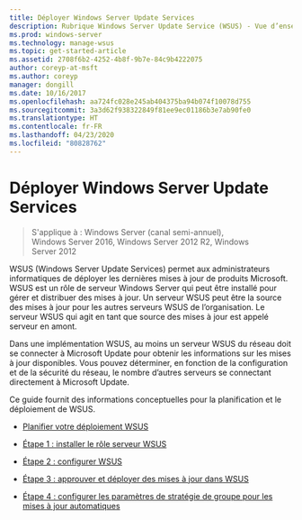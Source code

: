 ```yaml
---
title: Déployer Windows Server Update Services
description: Rubrique Windows Server Update Service (WSUS) - Vue d’ensemble du processus de déploiement avec des liens vers les quatre étapes à effectuer
ms.prod: windows-server
ms.technology: manage-wsus
ms.topic: get-started-article
ms.assetid: 2708f6b2-4252-4b8f-9b7e-84c9b4222075
author: coreyp-at-msft
ms.author: coreyp
manager: dongill
ms.date: 10/16/2017
ms.openlocfilehash: aa724fc028e245ab404375ba94b074f10078d755
ms.sourcegitcommit: 3a3d62f938322849f81ee9ec01186b3e7ab90fe0
ms.translationtype: HT
ms.contentlocale: fr-FR
ms.lasthandoff: 04/23/2020
ms.locfileid: "80828762"
---
```

# <a name="deploy-windows-server-update-services"></a>Déployer Windows Server Update Services

>S'applique à : Windows Server (canal semi-annuel), Windows Server 2016, Windows Server 2012 R2, Windows Server 2012

WSUS (Windows Server Update Services) permet aux administrateurs informatiques de déployer les dernières mises à jour de produits Microsoft. WSUS est un rôle de serveur Windows Server qui peut être installé pour gérer et distribuer des mises à jour. Un serveur WSUS peut être la source des mises à jour pour les autres serveurs WSUS de l’organisation. Le serveur WSUS qui agit en tant que source des mises à jour est appelé serveur en amont.  

Dans une implémentation WSUS, au moins un serveur WSUS du réseau doit se connecter à Microsoft Update pour obtenir les informations sur les mises à jour disponibles. Vous pouvez déterminer, en fonction de la configuration et de la sécurité du réseau, le nombre d’autres serveurs se connectant directement à Microsoft Update.  

Ce guide fournit des informations conceptuelles pour la planification et le déploiement de WSUS.  

-   [Planifier votre déploiement WSUS](../plan/plan-your-wsus-deployment.md)  

-   [Étape 1 : installer le rôle serveur WSUS](1-install-the-wsus-server-role.md)  

-   [Étape 2 : configurer WSUS](2-configure-wsus.md)  

-   [Étape 3 : approuver et déployer des mises à jour dans WSUS](3-approve-and-deploy-updates-in-wsus.md)  

-   [Étape 4 : configurer les paramètres de stratégie de groupe pour les mises à jour automatiques](4-configure-group-policy-settings-for-automatic-updates.md)  
